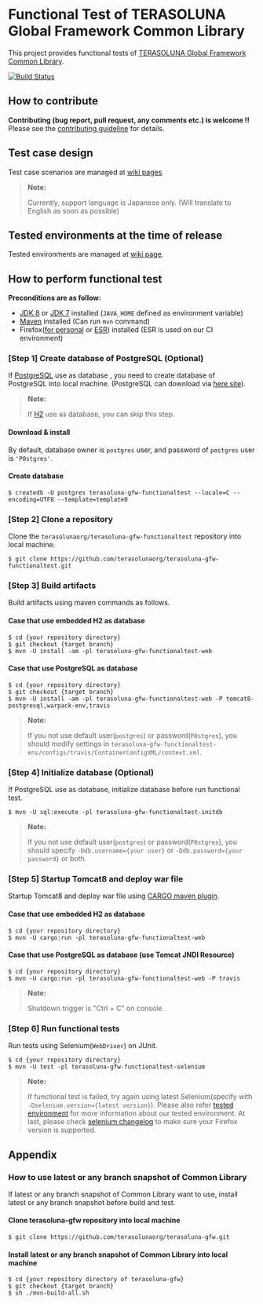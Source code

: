 # Functional Test of TERASOLUNA Global Framework Common Library
This project provides functional tests of [TERASOLUNA Global Framework Common Library](https://github.com/terasolunaorg/terasoluna-gfw).

[![Build Status](https://travis-ci.org/terasolunaorg/terasoluna-gfw-functionaltest.png?branch=1.0.x)](https://travis-ci.org/terasolunaorg/terasoluna-gfw-functionaltest)

## How to contribute
**Contributing (bug report, pull request, any comments etc.) is welcome !!** Please see the [contributing guideline](https://github.com/terasolunaorg/terasoluna-gfw-functionaltest/blob/1.0.x/CONTRIBUTING.md) for details.

## Test case design

Test case scenarios are managed at [wiki pages](https://github.com/terasolunaorg/terasoluna-gfw-functionaltest/wiki).

> **Note:**
>
> Currently, support language is Japanese only. (Will translate to English as soon as possible)

## Tested environments at the time of release

Tested environments are managed at [wiki page](https://github.com/terasolunaorg/terasoluna-gfw-functionaltest/wiki/Tested-Environment).

## How to perform functional test

**Preconditions are as follow:**

* [JDK 8](http://www.oracle.com/technetwork/java/javase/downloads/jdk8-downloads-2133151.html) or [JDK 7](http://www.oracle.com/technetwork/java/javase/downloads/jdk7-downloads-1880260.html) installed (`JAVA_HOME` defined as environment variable)
* [Maven](https://maven.apache.org/download.cgi) installed (Can run `mvn` command)
* Firefox([for personal](https://www.mozilla.org/en-US/firefox/all/) or [ESR](https://www.mozilla.org/en-US/firefox/organizations/all/)) installed (ESR is used on our CI environment)

### [Step 1] Create database of PostgreSQL (Optional)
If [PostgreSQL](http://www.postgresql.org/) use as database , you need to create database of PostgreSQL into local machine. (PostgreSQL can download via [here site](http://www.postgresql.org/download/)).

> **Note:**
>
> If [H2](http://www.h2database.com/) use as database, you can skip this step.

#### Download & install
By default, database owner is `postgres` user, and password of `postgres` user is `'P0stgres'`.

#### Create database
```console
$ createdb -U postgres terasoluna-gfw-functionaltest --locale=C --encoding=UTF8 --template=template0
```

### [Step 2] Clone a repository
Clone the `terasolunaorg/terasoluna-gfw-functionaltest` repository into local machine.

```console
$ git clone https://github.com/terasolunaorg/terasoluna-gfw-functionaltest.git
```

### [Step 3] Build artifacts
Build artifacts using maven commands as follows.

#### Case that use embedded H2 as database

```console
$ cd {your repository directory}
$ git checkout {target branch}
$ mvn -U install -am -pl terasoluna-gfw-functionaltest-web
```

#### Case that use PostgreSQL as database

```console
$ cd {your repository directory}
$ git checkout {target branch}
$ mvn -U install -am -pl terasoluna-gfw-functionaltest-web -P tomcat8-postgresql,warpack-env,travis
```

> **Note:**
>
> If you not use default user(`postgres`) or password(`P0stgres`), you should modify settings in `terasoluna-gfw-functionaltest-env/configs/travis/ContainerConfigXML/context.xml`.

### [Step 4] Initialize database (Optional)
If PostgreSQL use as database, initialize database before run functional test.

```console
$ mvn -U sql:execute -pl terasoluna-gfw-functionaltest-initdb
```

> **Note:**
>
> If you not use default user(`postgres`) or password(`P0stgres`), you should specify `-Ddb.username={your user}` or `-Ddb.password={your password}` or both.

### [Step 5] Startup Tomcat8 and deploy war file
Startup Tomcat8 and deploy war file using [CARGO maven plugin](https://codehaus-cargo.github.io/cargo/Maven2+plugin.html).

#### Case that use embedded H2 as database

```console
$ cd {your repository directory}
$ mvn -U cargo:run -pl terasoluna-gfw-functionaltest-web
```

#### Case that use PostgreSQL as database (use Tomcat JNDI Resource)

```console
$ cd {your repository directory}
$ mvn -U cargo:run -pl terasoluna-gfw-functionaltest-web -P travis
```

> **Note:**
>
> Shutdown trigger is "Ctrl + C" on console.

### [Step 6] Run functional tests
Run tests using Selenium(`WebDriver`) on JUnit.

```console
$ cd {your repository directory}
$ mvn -U test -pl terasoluna-gfw-functionaltest-selenium
```

> **Note:**
>
> If functional test is failed, try again using latest Selenium(specify with `-Dselenium.version={latest version}`).
> Please also refer [tested environment](https://github.com/terasolunaorg/terasoluna-gfw-functionaltest/wiki/Tested-Environment) for more information about our tested environment. At last, please check [selenium changelog](https://github.com/SeleniumHQ/selenium/blob/master/java/CHANGELOG) to make sure your Firefox version is supported.

## Appendix

### How to use latest or any branch snapshot of Common Library

If latest or any branch snapshot of Common Library want to use, install latest or any branch snapshot before build and test.

#### Clone terasoluna-gfw repository into local machine

```console
$ git clone https://github.com/terasolunaorg/terasoluna-gfw.git
```

#### Install latest or any branch snapshot of Common Library into local machine

```console
$ cd {your repository directory of terasoluna-gfw}
$ git checkout {target branch}
$ sh ./mvn-build-all.sh
```
